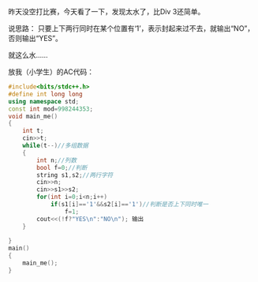 昨天没空打比赛，今天看了一下，发现太水了，比Div 3还简单。

说思路：
只要上下两行同时在某个位置有‘1’，表示封起来过不去，就输出“NO”，否则输出“YES”。

就这么水……

放我（小学生）的AC代码：

```cpp
#include<bits/stdc++.h>
#define int long long
using namespace std;
const int mod=998244353;
void main_me()
{
	int t;
	cin>>t;
	while(t--)//多组数据
	{
		int n;//列数
		bool f=0;//判断
		string s1,s2;//两行字符
		cin>>n;
		cin>>s1>>s2;
		for(int i=0;i<n;i++)
			if(s1[i]=='1'&&s2[i]=='1')//判断是否上下同时唯一
				f=1;
		cout<<(!f?"YES\n":"NO\n"); 输出
	}
		
}
main()
{
	main_me();
}

```

